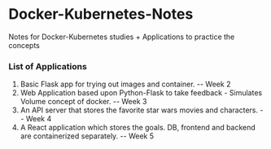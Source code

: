 # Docker-Kubernetes-Notes
Notes for Docker-Kubernetes studies + Applications to practice the concepts

### List of Applications

1. Basic Flask app for trying out images and container.  -- Week 2
2. Web Application based upon Python-Flask to take feedback - Simulates Volume concept of docker. -- Week 3
3. An API server that stores the favorite star wars movies and characters. -- Week 4
4. A React application which stores the goals. DB, frontend and backend are containerized separately. -- Week 5